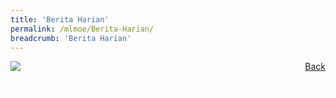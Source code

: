 ```yaml
---
title: 'Berita Harian'
permalink: /mlmoe/Berita-Harian/
breadcrumb: 'Berita Harian'
---
```

<!-- Global site tag (gtag.js) - Google Ads: 726049306 -->
<script async src="https://www.googletagmanager.com/gtag/js?id=AW-726049306"></script>
<script>
  window.dataLayer = window.dataLayer || [];
  function gtag(){dataLayer.push(arguments);}
  gtag('js', new Date());

  gtag('config', 'AW-726049306');
</script>
<a href="/gallery/pameran- bahasa- melayu-malay-language-exhibitions-e/community-partners/" style="float:right;">Back</a>
 <img src="/images/Berita Harian-Poster.jpg"> <br/>

<div class="btntop"><a href="#top" style="text-decoration:none;"><span style="color:white"><b>Top</b></span></a></div>
